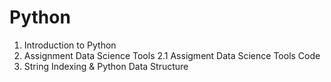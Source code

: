 # Python

1. Introduction to Python
2. Assignment Data Science Tools 
2.1 Assigment Data Science Tools Code
3. String Indexing & Python Data Structure
